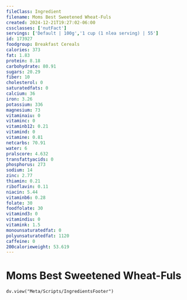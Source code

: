```yaml
---
fileClass: Ingredient
filename: Moms Best Sweetened Wheat-Fuls
created: 2024-12-21T19:27:02-06:00
cssclasses: ['nutFact']
servings: ['Default | 100g','1 cup (1 nlea serving) | 55']
id: 173927
foodgroup: Breakfast Cereals
calories: 373
fat: 1.83
protein: 8.18
carbohydrate: 80.91
sugars: 20.29
fiber: 10
cholesterol: 0
saturatedfats: 0
calcium: 36
iron: 3.26
potassium: 336
magnesium: 73
vitaminaiu: 0
vitaminc: 0
vitaminb12: 0.21
vitamind: 0
vitamine: 0.81
netcarbs: 70.91
water: 6
pralscore: 4.632
transfattyacids: 0
phosphorus: 273
sodium: 14
zinc: 2.77
thiamin: 0.21
riboflavin: 0.11
niacin: 5.44
vitaminb6: 0.28
folate: 30
foodfolate: 30
vitamind3: 0
vitamindiu: 0
vitamink: 1.5
monounsaturatedfat: 0
polyunsaturatedfat: 1120
caffeine: 0
200calorieweight: 53.619
---
```


# Moms Best Sweetened Wheat-Fuls

```dataviewjs
dv.view("Meta/Scripts/IngredientsFooter")
```